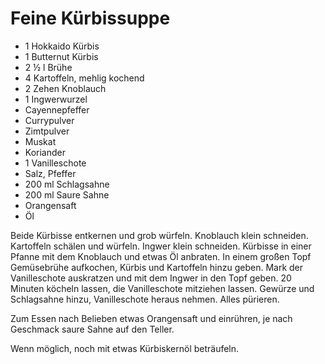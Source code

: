 ﻿# Feine Kürbissuppe

- 1 Hokkaido Kürbis
- 1 Butternut Kürbis
- 2 ½ l Brühe
- 4 Kartoffeln, mehlig kochend
- 2 Zehen Knoblauch
- 1 Ingwerwurzel
- Cayennepfeffer
- Currypulver
- Zimtpulver
- Muskat
- Koriander
- 1 Vanilleschote
- Salz, Pfeffer
- 200 ml Schlagsahne
- 200 ml Saure Sahne
- Orangensaft
- Öl

Beide Kürbisse entkernen und grob würfeln.
Knoblauch klein schneiden.
Kartoffeln schälen und würfeln.
Ingwer klein schneiden.
Kürbisse in einer Pfanne mit dem Knoblauch und etwas Öl anbraten.
In einem großen Topf Gemüsebrühe aufkochen, Kürbis und Kartoffeln hinzu geben.
Mark der Vanilleschote auskratzen und mit dem Ingwer in den Topf geben.
20 Minuten köcheln lassen, die Vanilleschote mitziehen lassen.
Gewürze und Schlagsahne hinzu, Vanilleschote heraus nehmen.
Alles pürieren.

Zum Essen nach Belieben etwas Orangensaft und einrühren, je nach Geschmack saure Sahne auf den Teller.

Wenn möglich, noch mit etwas Kürbiskernöl beträufeln.

